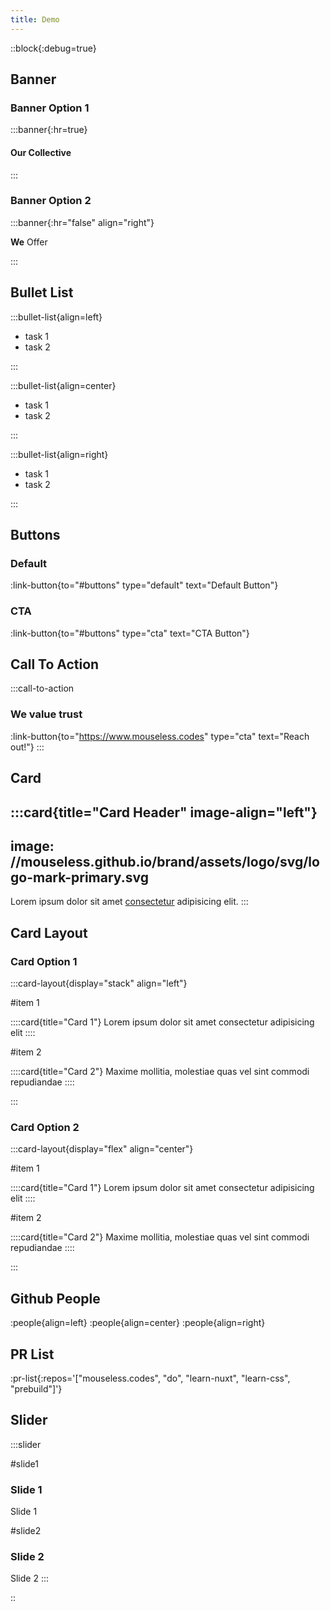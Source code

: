 ```yaml
---
title: Demo
---
```


::block{:debug=true}

## Banner

### Banner Option 1

:::banner{:hr=true}

#### Our Collective

:::

### Banner Option 2

:::banner{:hr="false" align="right"}

**We** Offer

:::

## Bullet List

:::bullet-list{align=left}

- task 1
- task 2

:::

:::bullet-list{align=center}

- task 1
- task 2

:::

:::bullet-list{align=right}

- task 1
- task 2

:::

## Buttons

### Default

:link-button{to="#buttons" type="default" text="Default Button"}

### CTA

:link-button{to="#buttons" type="cta" text="CTA Button"}

## Call To Action

:::call-to-action

### We value trust

:link-button{to="https://www.mouseless.codes" type="cta" text="Reach out!"}
:::

## Card

:::card{title="Card Header" image-align="left"}
---
image: //mouseless.github.io/brand/assets/logo/svg/logo-mark-primary.svg
---

Lorem ipsum dolor sit amet [consectetur](#demo) adipisicing elit.
:::

## Card Layout

### Card Option 1

:::card-layout{display="stack" align="left"}

#item 1

::::card{title="Card 1"}
Lorem ipsum dolor sit amet consectetur adipisicing elit
::::

#item 2

::::card{title="Card 2"}
Maxime mollitia, molestiae quas vel sint commodi repudiandae
::::

:::

### Card Option 2

:::card-layout{display="flex" align="center"}

#item 1

::::card{title="Card 1"}
Lorem ipsum dolor sit amet consectetur adipisicing elit
::::

#item 2

::::card{title="Card 2"}
Maxime mollitia, molestiae quas vel sint commodi repudiandae
::::

:::

## Github People

:people{align=left}
:people{align=center}
:people{align=right}

## PR List

:pr-list{:repos='["mouseless.codes", "do", "learn-nuxt", "learn-css", "prebuild"]'}

## Slider

:::slider

#slide1

### Slide 1

Slide 1

#slide2

### Slide 2

Slide 2
:::

::
